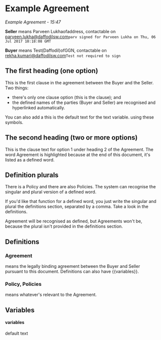 # Example Agreement

*Example Agreement - 15:47*

**Seller** means Parveen Lukhaofaddress, contactable on parveen.lukha@daffodilsw.com`parv signed for Parveen Lukha on Thu, 06 Jul 2017 10:18:08 GMT`



**Buyer** means Test(Daffodil)ofGGN, contactable on rekha.kumari@daffodilsw.com`Test not required to sign`



## The first heading (one option)

This is the first clause in the agreement between the Buyer and the Seller.  Two things:
- there's only one clause option (this is the clause); and
- the defined names of the parties (Buyer and Seller) are recognised and hyperlinked automatically.

You can also add a this is the default text for the text variable. using these symbols.

## The second heading (two or more options)

This is the clause text for option 1 under heading 2 of the Agreement.  The word Agreement is highlighted because at the end of this document, it's listed as a defined word.

## Definition plurals

There is a Policy and there are also Policies.  The system can recognise the singular and plural version of a defined word.

If you'd like that function for a defined word, you just write the singular and plural the definitions section, separated by a comma.  Take a look in the definitions.

Agreement will be recognised as defined, but Agreements won't be, because the plural isn't provided in the definitions section.

## Definitions

### Agreement
means the legally binding agreement between the Buyer and Seller pursuant to this document.  Definitions can also have {{variables}}.

### Policy, Policies
means whatever's relevant to the Agreement.

## Variables

#### variables

default text

